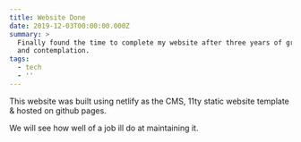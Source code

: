 ```yaml
---
title: Website Done
date: 2019-12-03T00:00:00.000Z
summary: >
  Finally found the time to complete my website after three years of great ideas
  and contemplation. 
tags:
  - tech
  - ''
---
```

This website was built using netlify as the CMS, 11ty static website template & hosted on github pages. 

We will see how well of a job ill do at maintaining it.
